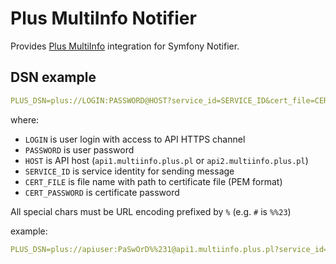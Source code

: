 # Plus MultiInfo Notifier

Provides [Plus MultiInfo](https://www.multiinfo.plus.pl) integration for Symfony Notifier.

## DSN example

```yaml
PLUS_DSN=plus://LOGIN:PASSWORD@HOST?service_id=SERVICE_ID&cert_file=CERT_FILE&cert_password=CERT_PASSWORD
```

where:

- `LOGIN` is user login with access to API HTTPS channel
- `PASSWORD` is user password
- `HOST` is API host (`api1.multiinfo.plus.pl` or `api2.multiinfo.plus.pl`)
- `SERVICE_ID` is service identity for sending message
- `CERT_FILE` is file name with path to certificate file (PEM format)
- `CERT_PASSWORD` is certificate password

All special chars must be URL encoding prefixed by `%` (e.g. `#` is `%%23`)

example:

```yaml
PLUS_DSN=plus://apiuser:PaSwOrD%%231@api1.multiinfo.plus.pl?service_id=00000&cert_file=%kernel.project_dir%/cert.pem&cert_password=PaSwOrD%%232
```